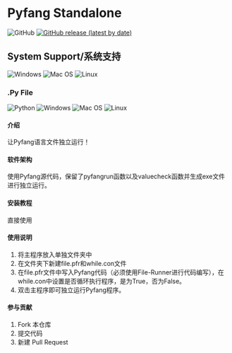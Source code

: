 # Pyfang Standalone

![GitHub](https://img.shields.io/github/license/fangcatchina/pyfang-standalone)
[![GitHub release (latest by date)](https://img.shields.io/github/v/release/fangcatchina/pyfang-standalone)](https://github.com/FangcatChina/pyfang-standalone/)
## System Support/系统支持

![Windows](https://img.shields.io/badge/Windows-Supported-brightgreen)
![Mac OS](https://img.shields.io/badge/Mac%20OS-Not%20Supported-orange)
![Linux](https://img.shields.io/badge/Linux-Not%20Supported-orange)

### .Py File
![Python](https://img.shields.io/badge/Python-3.7.3-blue)
![Windows](https://img.shields.io/badge/Windows-Supported-brightgreen)
![Mac OS](https://img.shields.io/badge/Mac%20OS-Supported-brightgreen)
![Linux](https://img.shields.io/badge/Linux-Supported-brightgreen)

#### 介绍
让Pyfang语言文件独立运行！

#### 软件架构

使用Pyfang源代码，保留了pyfangrun函数以及valuecheck函数并生成exe文件进行独立运行。


#### 安装教程

直接使用

#### 使用说明

1.  将主程序放入单独文件夹中
2.  在文件夹下新建file.pfr和while.con文件
3.  在file.pfr文件中写入Pyfang代码（必须使用File-Runner进行代码编写），在while.con中设置是否循环执行程序，是为True，否为False。
4.  双击主程序即可独立运行Pyfang程序。

#### 参与贡献

1.  Fork 本仓库
2.  提交代码
3.  新建 Pull Request

